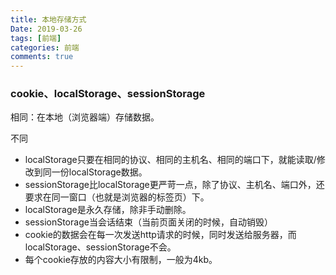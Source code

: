 ```yaml
---
title: 本地存储方式
Date: 2019-03-26
tags: [前端]
categories: 前端
comments: true
---
```


### cookie、localStorage、sessionStorage
相同：在本地（浏览器端）存储数据。

不同
- localStorage只要在相同的协议、相同的主机名、相同的端口下，就能读取/修改到同一份localStorage数据。
- sessionStorage比localStorage更严苛一点，除了协议、主机名、端口外，还要求在同一窗口（也就是浏览器的标签页）下。
- localStorage是永久存储，除非手动删除。
- sessionStorage当会话结束（当前页面关闭的时候，自动销毁）
- cookie的数据会在每一次发送http请求的时候，同时发送给服务器，而localStorage、sessionStorage不会。
- 每个cookie存放的内容大小有限制，一般为4kb。